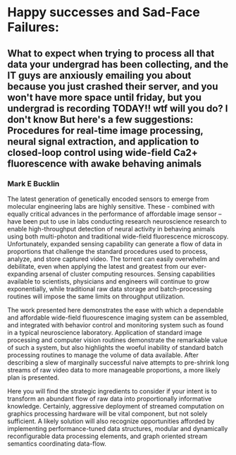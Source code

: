 # Happy successes and Sad-Face Failures:

##  What to expect when trying to process all that data your undergrad has been collecting, and the IT guys are anxiously emailing you about because you just crashed their server, and you won't have more space until friday, but you undergrad is recording TODAY!! wtf will you do? I don't know But here's a few suggestions:   Procedures for real-time image processing, neural signal extraction, and application to closed-loop control using wide-field Ca2+ fluorescence with awake behaving animals ##

### Mark E Bucklin ###

The latest generation of genetically encoded sensors to emerge from molecular engineering labs are highly sensitive.
These - combined with equally critical advances in the performance of affordable image sensor – have been put to use in labs conducting research neuroscience research to enable high-throughput detection of neural activity in behaving animals using both multi-photon and traditional wide-field fluorescence microscopy. Unfortunately, expanded sensing capability can generate a flow of data in proportions that challenge the standard procedures used to process, analyze, and store captured video. The torrent can easily overwhelm and debilitate, even when applying the latest and greatest from our ever-expanding arsenal of cluster computing resources. Sensing capabilities available to scientists, physicians and engineers will continue to grow exponentially, while traditional raw data storage and batch-processing routines will impose the same limits on throughput utilization.

The work presented here demonstrates the ease with which a dependable and affordable wide-field fluourescence imaging system can be assembled, and integrated with behavior control and monitoring system such as found in a typical neuroscience laboratory. Application of standard image processing and computer vision routines demonstrate the remarkable value of such a system, but also highlights the woeful inability of standard batch processing routines to manage the volume of data available. After describing a slew of marginally successful naive attempts to pre-shrink long streams of raw video data to more manageable proportions, a more likely plan is presented.

Here you will find the strategic ingredients to consider if your intent is to transform an abundant flow of raw data into proportionally informative knowledge. Certainly, aggressive deployment of streamed computation on graphics processing hardware will be vital component, but not solely sufficient. A likely solution will also recognize opportunities afforded by implementing performance-tuned data structures, modular and dynamically reconfigurable data processing elements, and graph oriented stream semantics coordinating data-flow.